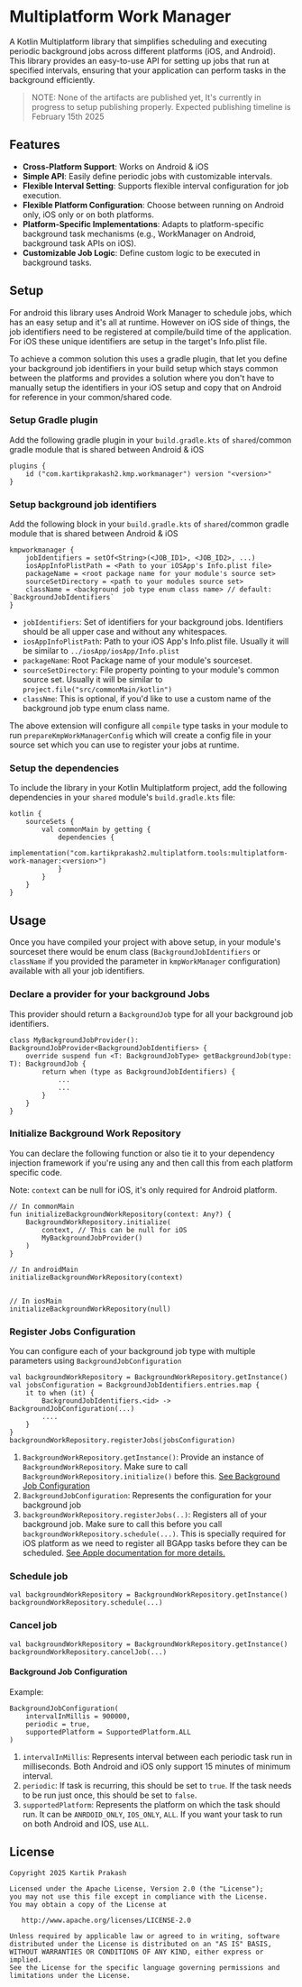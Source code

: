 # Multiplatform Work Manager

A Kotlin Multiplatform library that simplifies scheduling and executing periodic background jobs across different platforms (iOS, and Android). This library provides an easy-to-use API for setting up jobs that run at specified intervals, ensuring that your application can perform tasks in the background efficiently.


> NOTE: None of the artifacts are published yet, It's currently in progress to setup publishing properly. Expected publishing timeline is February 15th 2025

## Features

- **Cross-Platform Support**: Works on Android & iOS
- **Simple API**: Easily define periodic jobs with customizable intervals.
- **Flexible Interval Setting**: Supports flexible interval configuration for job execution.
- **Flexible Platform Configuration**: Choose between running on Android only, iOS only or on both platforms.
- **Platform-Specific Implementations**: Adapts to platform-specific background task mechanisms (e.g., WorkManager on Android, background task APIs on iOS).
- **Customizable Job Logic**: Define custom logic to be executed in background tasks.

## Setup

For android this library uses Android Work Manager to schedule jobs, which has an easy setup and it's all at runtime. However on iOS side of things, the job identifiers need to be registered at compile/build time of the application. For iOS these unique identifiers are setup in the target's Info.plist file.

To achieve a common solution this uses a gradle plugin, that let you define your background job identifiers in your build setup which stays common between the platforms and provides a solution where you don't have to manually setup the identifiers in your iOS setup and copy that on Android for reference in your common/shared code.

### Setup Gradle plugin

Add the following gradle plugin in your `build.gradle.kts` of `shared`/common gradle module that is shared between Android & iOS

```
plugins {
    id ("com.kartikprakash2.kmp.workmanager") version "<version>"
}
```

### Setup background job identifiers

Add the following block in your `build.gradle.kts` of `shared`/common gradle module that is shared between Android & iOS

```
kmpworkmanager {
    jobIdentifiers = setOf<String>(<JOB_ID1>, <JOB_ID2>, ...)
    iosAppInfoPlistPath = <Path to your iOSApp's Info.plist file>
    packageName = <root package name for your module's source set>
    sourceSetDirectory = <path to your modules source set>
    className = <background job type enum class name> // default: `BackgroundJobIdentifiers`
}

```

* `jobIdentifiers`: Set of identifiers for your background jobs. Identifiers should be all upper case and without any whitespaces.
* `iosAppInfoPlistPath`: Path to your iOS App's Info.plist file. Usually it will be similar to `../iosApp/iosApp/Info.plist`
* `packageName`: Root Package name of your module's sourceset.
* `sourceSetDirectory`: File property pointing to your module's common source set. Usually it will be similar to `project.file("src/commonMain/kotlin")`
* `classNme`: This is optional, if you'd like to use a custom name of the background job type enum class name.

The above extension will configure all `compile` type tasks in your module to run `prepareKmpWorkManagerConfig` which will create a config file in your source set which you can use to register your jobs at runtime.

### Setup the dependencies

To include the library in your Kotlin Multiplatform project, add the following dependencies in your `shared` module's `build.gradle.kts` file:

```
kotlin {
    sourceSets {
        val commonMain by getting {
            dependencies {
                implementation("com.kartikprakash2.multiplatform.tools:multiplatform-work-manager:<version>")
            }
        }
    }
}
```

## Usage

Once you have compiled your project with above setup, in your module's sourceset there would be enum class (`BackgroundJobIdentifiers` or `className` if you provided the parameter in `kmpWorkManager` configuration) available with all your job identifiers.

### Declare a provider for your background Jobs

This provider should return a `BackgroundJob` type for all your background job identifiers.

```
class MyBackgroundJobProvider(): BackgroundJobProvider<BackgroundJobIdentifiers> {
    override suspend fun <T: BackgroundJobType> getBackgroundJob(type: T): BackgroundJob {
        return when (type as BackgroundJobIdentifiers) {
            ...
            ...
        }
    }
}
```

### Initialize Background Work Repository

You can declare the following function or also tie it to your dependency injection framework if you're using any and then call this from each platform specific code.

Note: `context` can be null for iOS, it's only required for Android platform.

```
// In commonMain
fun initializeBackgroundWorkRepository(context: Any?) {
    BackgroundWorkRepository.initialize(
        context, // This can be null for iOS
        MyBackgroundJobProvider()
    )
}

// In androidMain
initializeBackgroundWorkRepository(context)


// In iosMain
initializeBackgroundWorkRepository(null)
```

### Register Jobs Configuration

You can configure each of your background job type with multiple parameters using `BackgroundJobConfiguration`

```
val backgroundWorkRepository = BackgroundWorkRepository.getInstance()
val jobsConfiguration = BackgroundJobIdentifiers.entries.map {
    it to when (it) {
        BackgroundJobIdentifiers.<id> -> BackgroundJobConfiguration(...)
        ....
    }
}
backgroundWorkRepository.registerJobs(jobsConfiguration)
```

1. `BackgroundWorkRepository.getInstance()`: Provide an instance of `BackgroundWorkRepository`. Make sure to call `BackgroundWorkRepository.initialize()` before this. [See Background Job Configuration](#backgrouind-job-configuration)
2. `BackgroundJobConfiguration`: Represents the configuration for your background job
3. `backgroundWorkRepository.registerJobs(..)`: Registers all of your background job. Make sure to call this before you call `backgroundWorkRepository.schedule(...)`. This is specially required for iOS platform as we need to register all BGApp tasks before they can be scheduled. [See Apple documentation for more details.](https://developer.apple.com/documentation/backgroundtasks/bgtaskscheduler/register(fortaskwithidentifier:using:launchhandler:))

### Schedule job

```
val backgroundWorkRepository = BackgroundWorkRepository.getInstance()
backgroundWorkRepository.schedule(...)
```

### Cancel job

```
val backgroundWorkRepository = BackgroundWorkRepository.getInstance()
backgroundWorkRepository.cancelJob(...)
```

#### Background Job Configuration

Example:

```
BackgroundJobConfiguration(
    intervalInMillis = 900000,
    periodic = true,
    supportedPlatform = SupportedPlatform.ALL
)
```

1. `intervalInMillis`: Represents interval between each periodic task run in milliseconds. Both Android and iOS only support 15 minutes of minimum interval.
2. `periodic`: If task is recurring, this should be set to `true`. If the task needs to be run just once, this should be set to `false`.
3. `supportedPlatform`: Represents the platform on which the task should run. It can be `ANRDOID_ONLY`, `IOS_ONLY`, `ALL`. If you want your task to run on both Android and IOS, use `ALL`.

## License

    Copyright 2025 Kartik Prakash

    Licensed under the Apache License, Version 2.0 (the "License");
    you may not use this file except in compliance with the License.
    You may obtain a copy of the License at

       http://www.apache.org/licenses/LICENSE-2.0

    Unless required by applicable law or agreed to in writing, software
    distributed under the License is distributed on an "AS IS" BASIS,
    WITHOUT WARRANTIES OR CONDITIONS OF ANY KIND, either express or implied.
    See the License for the specific language governing permissions and
    limitations under the License.
#
